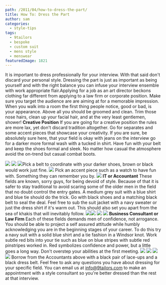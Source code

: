 ```yaml
---
path: /2011/04/how-to-dress-the-part/
title: How To: Dress the Part
author: sam
categories: 
  - style-tips
tags: 
  - 9tailors
  - bespoke
  - custom suit
  - mens style
  - menswear
featuredImage: 1821
---
```

It is important to dress professionally for your interview. With that said don't discard your personal style. Dressing the part is just as important as being yourself and with the right balance you can infuse your interview ensemble with work appropriate flair.Applying for a job as an art director beckons clothing far different from applying to a law firm or corporate position. Make sure you target the audience are are aiming at for a memorable impression. When you walk into a room the first thing people notice, good or bad, is your appearance. Above all you should be groomed and clean. Trim those nose hairs, clean up your facial hair, and at the very least gentlemen, shower! **Creative Position** If you are going for a creative position the rules are more lax, yet don't discard tradition altogether. Go for separates and some accent pieces that showcase your creativity. If you are sure, be absolutely sure here, that your field is okay with jeans on the interview go for a darker more formal wash with a tucked in shirt. Have fun with your belt and keep the shoes formal and sleek. No matter how casual the atmosphere avoid the on-trend but casual combat boots.

![](http://3.bp.blogspot.com/-g6fiy45xkw0/Ta2Fkp_R2II/AAAAAAAAANw/1V_FyKlQcIE/s320/creashirt.jpg) ![](http://1.bp.blogspot.com/-XFGuPLnIdu0/Ta2HF12yl8I/AAAAAAAAAO4/4_Vvjy2CZGc/s320/cretie.jpg) [![](http://2.bp.blogspot.com/-w7HUf0oMV3k/Ta2A0kyMwjI/AAAAAAAAANY/nvZbQCOYTeE/s320/jeans.jpg)](http://2.bp.blogspot.com/-w7HUf0oMV3k/Ta2A0kyMwjI/AAAAAAAAANY/nvZbQCOYTeE/s1600/jeans.jpg)Pick a belt to coordinate with your darker shoes, brown or black would work just fine. [![](http://3.bp.blogspot.com/-xqlrKKAOLCs/Ta2A5xikaWI/AAAAAAAAANg/jfutL_7z56s/s320/creative%2Bshoes.jpg)](http://3.bp.blogspot.com/-xqlrKKAOLCs/Ta2A5xikaWI/AAAAAAAAANg/jfutL_7z56s/s1600/creative%2Bshoes.jpg) Pick an accent piece such as a watch to have fun with. Something they can remember you by. [![](http://3.bp.blogspot.com/-TKRgi-Ht-1A/Ta2BFEf7OTI/AAAAAAAAANo/oFWEoEtzxTQ/s320/creative%2Bwatch.jpg)](http://3.bp.blogspot.com/-TKRgi-Ht-1A/Ta2BFEf7OTI/AAAAAAAAANo/oFWEoEtzxTQ/s1600/creative%2Bwatch.jpg) **IT or Accountant** These fields are known, sorry guys, for being devoid of style. Because of that it is safer to stay traditional to avoid scaring some of the older men in the field that no doubt control the entry gates. A medium grey suit with a blue shirt and blue tie should do the trick. Go with black shoes and a matching black belt to seal the deal. Feel free to sub the suit jacket with a navy sweater or just the dress shirt if it's warm out. This should also set you apart from the sea of khakis that will inevitably follow. ![](http://1.bp.blogspot.com/-DmVXyHP9wFM/Ta2Gt1FSIbI/AAAAAAAAAOY/w6JGaWuuFa0/s320/accountatnt%2Bsuit.jpg)![](http://4.bp.blogspot.com/-zzycuhM1TU0/Ta2GuIa0ZZI/AAAAAAAAAOg/tM2oqzYqz_M/s320/acctshirt.jpg) ![](http://3.bp.blogspot.com/-u2ulxFng2Og/Ta2GuuPxjsI/AAAAAAAAAOw/7kSsqGfyjQ0/s320/acct%2Bshoes.jpg) [![](http://4.bp.blogspot.com/-R_UuxSzSWVI/Ta2GuKeAR4I/AAAAAAAAAOo/2uPPHbQh70s/s320/acct%2Bbelt.jpg)](http://4.bp.blogspot.com/-R_UuxSzSWVI/Ta2GuKeAR4I/AAAAAAAAAOo/2uPPHbQh70s/s1600/acct%2Bbelt.jpg) **Business Consultant or Law Firm** Each of these fields demands men of confidence, not arrogance. You should be able to project a self assured attitude while humbly acknowledging you are in the beginning stages of your career. To do this try a navy suit with a solid blue shirt and a tie fashion in a Windsor knot. Work subtle red bits into your tie such as blue on blue stripes with subtle red pinstripes worked in. Red symbolizes confidence and power, but a little goes a long way. Don't overstep your abilities at the first meeting. [![](http://2.bp.blogspot.com/-8US27tk27PA/Ta2Fu6JrM5I/AAAAAAAAAOA/rDdoOEAwv70/s320/lawsuit.jpg)](http://2.bp.blogspot.com/-8US27tk27PA/Ta2Fu6JrM5I/AAAAAAAAAOA/rDdoOEAwv70/s1600/lawsuit.jpg) [![](http://4.bp.blogspot.com/-jI2ecbjfzFY/Ta2IdzrBQOI/AAAAAAAAAPA/8q81HQ6jg_8/s320/lawtie.jpg)](http://4.bp.blogspot.com/-jI2ecbjfzFY/Ta2IdzrBQOI/AAAAAAAAAPA/8q81HQ6jg_8/s1600/lawtie.jpg) [![](http://1.bp.blogspot.com/-AJqTGD6e8tw/Ta2FqSxUmqI/AAAAAAAAAN4/08bE0Ic1_MI/s320/law%2Bshirt.jpg)](http://1.bp.blogspot.com/-AJqTGD6e8tw/Ta2FqSxUmqI/AAAAAAAAAN4/08bE0Ic1_MI/s1600/law%2Bshirt.jpg) [![](http://1.bp.blogspot.com/-2Fp_9hf3UUw/Ta2GhXiQEdI/AAAAAAAAAOQ/ULBV5SQZAnA/s320/lawwatch.jpg)](http://1.bp.blogspot.com/-2Fp_9hf3UUw/Ta2GhXiQEdI/AAAAAAAAAOQ/ULBV5SQZAnA/s1600/lawwatch.jpg) Borrow from the Accountants above with a black pair of lace-ups and a black dress belt. Feel free to ask any questions you have about dressing for your specific field. You can email us at info@9tailors.com to make an appointment with a style consultant so you're better dressed than the rest at that interview.